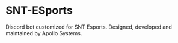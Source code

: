 # SNT-ESports
Discord bot customized for SNT Esports. Designed, developed and maintained by Apollo Systems.
